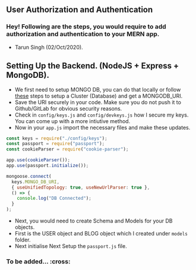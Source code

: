 ## User Authorization and Authentication

### Hey! Following are the steps, you would require to add authorization and authentication to your MERN app.

- Tarun Singh (02/Oct/2020).

## Setting Up the Backend. (NodeJS + Express + MongoDB).

- We first need to setup MONGO DB, you can do that locally or follow [these]() steps to setup a Cluster (Database) and get a MONGODB_URI.
- Save the URI securely in your code. Make sure you do not push it to Github/GitLab for obvious security reasons.
- Check in `config/keys.js` and `config/devkeys.js` how I secure my keys. You can come up with a more intiutive method.
- Now in your `app.js` import the necessary files and make these updates.

```javascript
const keys = require("./config/keys");
const passport = require("passport");
const cookieParser = require("cookie-parser");

app.use(cookieParser());
app.use(passport.initialize());

mongoose.connect(
  keys.MONGO_DB_URI,
  { useUnifiedTopology: true, useNewUrlParser: true },
  () => {
    console.log("DB Connected");
  }
);
```

- Next, you would need to create Schema and Models for your DB objects.
- First is the USER object and BLOG object which I created under `models` folder.
- Next initialise Next Setup the `passport.js` file.

### To be added... :cross:
